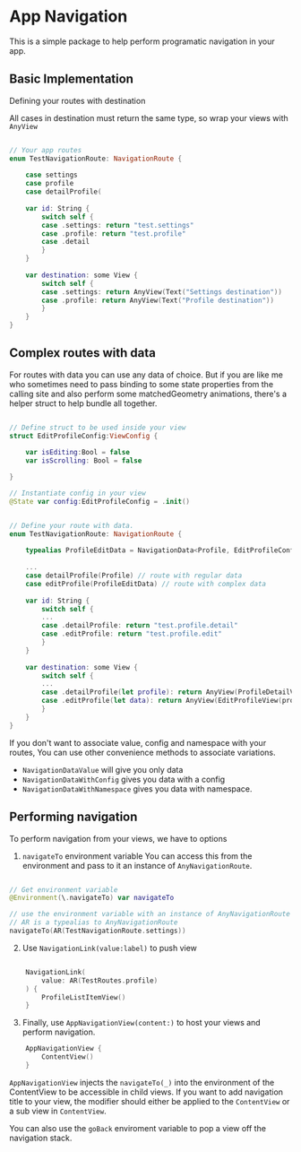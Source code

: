#  App Navigation
This is a simple package to help perform programatic navigation in your app.

## Basic Implementation 

Defining your routes with destination

All cases in destination must return the same type, so wrap your views with `AnyView`

```swift

// Your app routes
enum TestNavigationRoute: NavigationRoute {
    
    case settings
    case profile
    case detailProfile(
    
    var id: String {
        switch self {
        case .settings: return "test.settings"
        case .profile: return "test.profile"
        case .detail
        }
    }
    
    var destination: some View {
        switch self {
        case .settings: return AnyView(Text("Settings destination"))
        case .profile: return AnyView(Text("Profile destination"))
        }
    }
}
```

## Complex routes with data

For routes with data you can use any data of choice. 
But if you are like me who sometimes need to pass binding to some state properties 
from the calling site and also perform some matchedGeometry animations, there's
a helper struct to help bundle all together.

```swift

// Define struct to be used inside your view
struct EditProfileConfig:ViewConfig {
    
    var isEditing:Bool = false
    var isScrolling: Bool = false

}

// Instantiate config in your view 
@State var config:EditProfileConfig = .init()


// Define your route with data.
enum TestNavigationRoute: NavigationRoute {
    
    typealias ProfileEditData = NavigationData<Profile, EditProfileConfig>
    
    ...
    case detailProfile(Profile) // route with regular data
    case editProfile(ProfileEditData) // route with complex data
    
    var id: String {
        switch self {
        ...
        case .detailProfile: return "test.profile.detail"
        case .editProfile: return "test.profile.edit"
        }
    }
    
    var destination: some View {
        switch self {
        ...
        case .detailProfile(let profile): return AnyView(ProfileDetailView(profile:profile))
        case .editProfile(let data): return AnyView(EditProfileView(profile:data.value, config:data.config, namespace:data.namespace))
        }
    }
}
```

If you don't want to associate value, config and namespace with your routes,
You can use other convenience methods to associate variations.
- `NavigationDataValue` will give you only data
- `NavigationDataWithConfig` gives you data with a config
- `NavigationDataWithNamespace` gives you data with namespace.

## Performing navigation

To perform navigation from your views, we have to options

1. `navigateTo` environment variable
You can access this from the environment and pass to it an instance of `AnyNavigationRoute`.

```swift

// Get environment variable
@Environment(\.navigateTo) var navigateTo

// use the environment variable with an instance of AnyNavigationRoute
// AR is a typealias to AnyNavigationRoute
navigateTo(AR(TestNavigationRoute.settings))

```
2. Use `NavigationLink(value:label)` to push view

```swift

    NavigationLink(
        value: AR(TestRoutes.profile)
    ) {
        ProfileListItemView()
    }

```

3. Finally, use `AppNavigationView(content:)` to host your views and perform navigation.

```swift
    AppNavigationView {
        ContentView()
    }
```

`AppNavigationView` injects the `navigateTo(_)` into the environment of the ContentView to be accessible in child views.
If you want to add navigation title to your view, the modifier should either be applied to the `ContentView` or  a sub view in `ContentView`.

You can also use the `goBack` enviroment variable to pop a view off the navigation stack. 
